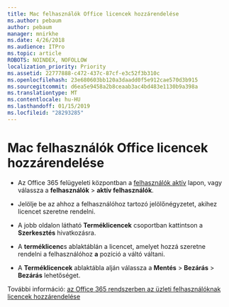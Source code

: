 ```yaml
---
title: Mac felhasználók Office licencek hozzárendelése
ms.author: pebaum
author: pebaum
manager: mnirkhe
ms.date: 4/26/2018
ms.audience: ITPro
ms.topic: article
ROBOTS: NOINDEX, NOFOLLOW
localization_priority: Priority
ms.assetid: 22777888-c472-437c-87cf-e3c52f3b310c
ms.openlocfilehash: 23e680603bb120a3daadd0f5e912cae570d3b915
ms.sourcegitcommit: d6ea5e9458a2b8ceaab3ac4bd483e1130b9a398a
ms.translationtype: MT
ms.contentlocale: hu-HU
ms.lasthandoff: 01/15/2019
ms.locfileid: "28293285"
---
```

# <a name="how-to-assign-office-licenses-to-mac-users"></a>Mac felhasználók Office licencek hozzárendelése

- Az Office 365 felügyeleti központban a [felhasználók aktív](https://go.microsoft.com/fwlink/p/?linkid=834822) lapon, vagy válassza a **felhasználók** \> **aktív felhasználók**.
    
- Jelölje be az ahhoz a felhasználóhoz tartozó jelölőnégyzetet, akihez licencet szeretne rendelni.
    
- A jobb oldalon látható **Terméklicencek** csoportban kattintson a **Szerkesztés** hivatkozásra.
    
- A **terméklicenc**s ablaktáblán a licencet, amelyet hozzá szeretne rendelni a felhasználóhoz **a** pozíció a váltó váltani. 
    
- A **Terméklicencek** ablaktábla alján válassza a **Mentés** \> **Bezárás** \> **Bezárás** lehetőséget.
    
További információ: [az Office 365 rendszerben az üzleti felhasználóknak licencek hozzárendelése](.md)
  

